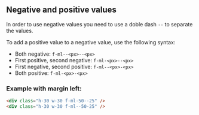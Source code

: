 ## Negative and positive values

In order to use negative values you need to use a doble dash `--` to separate the values.

To add a positive value to a negative value, use the following syntax:

- Both negative: `f-ml--<px>--<px>`
- First positive, second negative: `f-ml-<px>--<px>`
- First negative, second positive: `f-ml--<px>-<px>`
- Both positive: `f-ml-<px>-<px>`

### Example with margin left:

```html
<div class="h-30 w-30 f-ml-50--25" />
<div class="h-30 w-30 f-ml--50-25" />
```

<NegativePositiveValues />
